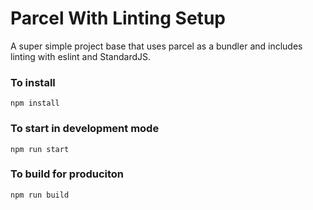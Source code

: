# Parcel With Linting Setup

A super simple project base that uses parcel as a bundler and includes linting with eslint and StandardJS.

### To install

`npm install`

### To start in development mode

`npm run start`

### To build for produciton

`npm run build`
